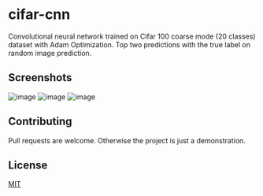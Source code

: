 # cifar-cnn
Convolutional neural network trained on Cifar 100 coarse mode (20 classes) dataset with Adam Optimization. Top two predictions with the true label on random image prediction. 

## Screenshots  
![image](https://user-images.githubusercontent.com/41022783/73222174-9a3ac580-4130-11ea-86fe-627e9ae1853d.png)
![image](https://user-images.githubusercontent.com/41022783/73222224-b8082a80-4130-11ea-9b61-8e756ce0d238.png)
![image](https://user-images.githubusercontent.com/41022783/73226437-0a037d00-413e-11ea-8a1c-c7b8cb377397.png)

## Contributing
Pull requests are welcome. Otherwise the project is just a demonstration. 

## License
[MIT](https://choosealicense.com/licenses/mit/)
